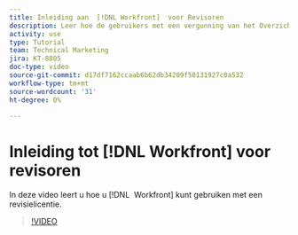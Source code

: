 ```yaml
---
title: Inleiding aan  [!DNL Workfront]  voor Revisoren
description: Leer hoe de gebruikers met een vergunning van het Overzicht  [!DNL &#x200B; Workfront] kunnen gebruiken.
activity: use
type: Tutorial
team: Technical Marketing
jira: KT-8805
doc-type: video
source-git-commit: d17df7162ccaab6b62db34209f50131927c0a532
workflow-type: tm+mt
source-wordcount: '31'
ht-degree: 0%

---
```


# Inleiding tot [!DNL Workfront] voor revisoren

In deze video leert u hoe u [!DNL &#x200B; Workfront] kunt gebruiken met een revisielicentie.

>[!VIDEO](https://video.tv.adobe.com/v/335106/?quality=12&learn=on&enablevpops)
